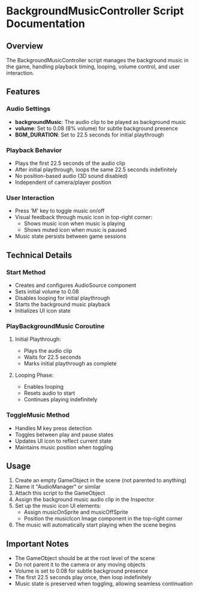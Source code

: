 # BackgroundMusicController Script Documentation

## Overview
The BackgroundMusicController script manages the background music in the game, handling playback timing, looping, volume control, and user interaction.

## Features

### Audio Settings
- **backgroundMusic**: The audio clip to be played as background music
- **volume**: Set to 0.08 (8% volume) for subtle background presence
- **BGM_DURATION**: Set to 22.5 seconds for initial playthrough

### Playback Behavior
- Plays the first 22.5 seconds of the audio clip
- After initial playthrough, loops the same 22.5 seconds indefinitely
- No position-based audio (3D sound disabled)
- Independent of camera/player position

### User Interaction
- Press 'M' key to toggle music on/off
- Visual feedback through music icon in top-right corner:
  - Shows music icon when music is playing
  - Shows muted icon when music is paused
- Music state persists between game sessions

## Technical Details

### Start Method
- Creates and configures AudioSource component
- Sets initial volume to 0.08
- Disables looping for initial playthrough
- Starts the background music playback
- Initializes UI icon state

### PlayBackgroundMusic Coroutine
1. Initial Playthrough:
   - Plays the audio clip
   - Waits for 22.5 seconds
   - Marks initial playthrough as complete

2. Looping Phase:
   - Enables looping
   - Resets audio to start
   - Continues playing indefinitely

### ToggleMusic Method
- Handles M key press detection
- Toggles between play and pause states
- Updates UI icon to reflect current state
- Maintains music position when toggling

## Usage
1. Create an empty GameObject in the scene (not parented to anything)
2. Name it "AudioManager" or similar
3. Attach this script to the GameObject
4. Assign the background music audio clip in the Inspector
5. Set up the music icon UI elements:
   - Assign musicOnSprite and musicOffSprite
   - Position the musicIcon Image component in the top-right corner
6. The music will automatically start playing when the scene begins

## Important Notes
- The GameObject should be at the root level of the scene
- Do not parent it to the camera or any moving objects
- Volume is set to 0.08 for subtle background presence
- The first 22.5 seconds play once, then loop indefinitely
- Music state is preserved when toggling, allowing seamless continuation 